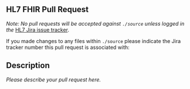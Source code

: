 ## HL7 FHIR Pull Request

_Note: No pull requests will be accepted against `./source` unless logged in the_ [HL7 Jira issue tracker](https://jira.hl7.org/projects/FHIR/issues/).

If you made changes to any files within `./source` please indicate the Jira tracker number this pull request is associated with: `   `

## Description

_Please describe your pull request here._
